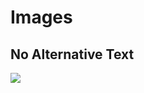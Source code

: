 # Images
## No Alternative Text

<img src="<%- config.base %>/static/images/1000.jpg" class="w-3/4" />
